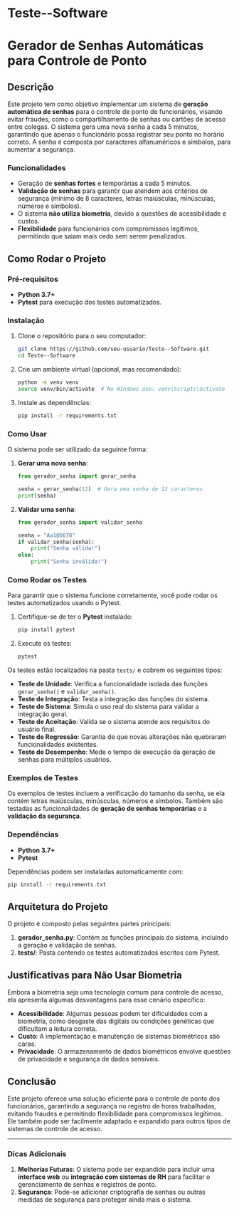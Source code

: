 # Teste--Software


# Gerador de Senhas Automáticas para Controle de Ponto

## Descrição
Este projeto tem como objetivo implementar um sistema de **geração automática de senhas** para o controle de ponto de funcionários, visando evitar fraudes, como o compartilhamento de senhas ou cartões de acesso entre colegas. O sistema gera uma nova senha a cada 5 minutos, garantindo que apenas o funcionário possa registrar seu ponto no horário correto. A senha é composta por caracteres alfanuméricos e símbolos, para aumentar a segurança.

### Funcionalidades
- Geração de **senhas fortes** e temporárias a cada 5 minutos.
- **Validação de senhas** para garantir que atendem aos critérios de segurança (mínimo de 8 caracteres, letras maiúsculas, minúsculas, números e símbolos).
- O sistema **não utiliza biometria**, devido a questões de acessibilidade e custos.
- **Flexibilidade** para funcionários com compromissos legítimos, permitindo que saiam mais cedo sem serem penalizados.

## Como Rodar o Projeto

### Pré-requisitos
- **Python 3.7+**
- **Pytest** para execução dos testes automatizados.

### Instalação
1. Clone o repositório para o seu computador:
   ```bash
   git clone https://github.com/seu-usuario/Teste--Software.git
   cd Teste--Software
   ```

2. Crie um ambiente virtual (opcional, mas recomendado):
   ```bash
   python -m venv venv
   source venv/bin/activate  # No Windows use: venv\Scripts\activate
   ```

3. Instale as dependências:
   ```bash
   pip install -r requirements.txt
   ```

### Como Usar
O sistema pode ser utilizado da seguinte forma:

1. **Gerar uma nova senha**:
   ```python
   from gerador_senha import gerar_senha
   
   senha = gerar_senha(12)  # Gera uma senha de 12 caracteres
   print(senha)
   ```

2. **Validar uma senha**:
   ```python
   from gerador_senha import validar_senha
   
   senha = "Aa1@5678"
   if validar_senha(senha):
       print("Senha válida!")
   else:
       print("Senha inválida!")
   ```

### Como Rodar os Testes
Para garantir que o sistema funcione corretamente, você pode rodar os testes automatizados usando o Pytest.

1. Certifique-se de ter o **Pytest** instalado:
   ```bash
   pip install pytest
   ```

2. Execute os testes:
   ```bash
   pytest
   ```

Os testes estão localizados na pasta `tests/` e cobrem os seguintes tipos:
- **Teste de Unidade**: Verifica a funcionalidade isolada das funções `gerar_senha()` e `validar_senha()`.
- **Teste de Integração**: Testa a integração das funções do sistema.
- **Teste de Sistema**: Simula o uso real do sistema para validar a integração geral.
- **Teste de Aceitação**: Valida se o sistema atende aos requisitos do usuário final.
- **Teste de Regressão**: Garantia de que novas alterações não quebraram funcionalidades existentes.
- **Teste de Desempenho**: Mede o tempo de execução da geração de senhas para múltiplos usuários.

### Exemplos de Testes
Os exemplos de testes incluem a verificação do tamanho da senha, se ela contém letras maiúsculas, minúsculas, números e símbolos. Também são testadas as funcionalidades de **geração de senhas temporárias** e a **validação da segurança**.

### Dependências
- **Python 3.7+**
- **Pytest**

Dependências podem ser instaladas automaticamente com:
```bash
pip install -r requirements.txt
```

## Arquitetura do Projeto
O projeto é composto pelas seguintes partes principais:

1. **gerador_senha.py**: Contém as funções principais do sistema, incluindo a geração e validação de senhas.
2. **tests/**: Pasta contendo os testes automatizados escritos com Pytest.

## Justificativas para Não Usar Biometria
Embora a biometria seja uma tecnologia comum para controle de acesso, ela apresenta algumas desvantagens para esse cenário específico:
- **Acessibilidade**: Algumas pessoas podem ter dificuldades com a biometria, como desgaste das digitais ou condições genéticas que dificultam a leitura correta.
- **Custo**: A implementação e manutenção de sistemas biométricos são caras.
- **Privacidade**: O armazenamento de dados biométricos envolve questões de privacidade e segurança de dados sensíveis.

## Conclusão
Este projeto oferece uma solução eficiente para o controle de ponto dos funcionários, garantindo a segurança no registro de horas trabalhadas, evitando fraudes e permitindo flexibilidade para compromissos legítimos. Ele também pode ser facilmente adaptado e expandido para outros tipos de sistemas de controle de acesso.

---

### Dicas Adicionais
1. **Melhorias Futuras**: O sistema pode ser expandido para incluir uma **interface web** ou **integração com sistemas de RH** para facilitar o gerenciamento de senhas e registros de ponto.
2. **Segurança**: Pode-se adicionar criptografia de senhas ou outras medidas de segurança para proteger ainda mais o sistema.


